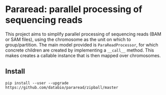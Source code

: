 # Pararead: parallel processing of sequencing reads

This project aims to simplify parallel processing of sequencing reads (BAM or SAM files), 
using the chromosome as the unit on which to group/partition. The main model provided is 
`ParaReadProcessor`, for which concrete children are created by implementing a `__call__`
method. This makes creates a callable instance that is then mapped over chromosomes.

## Install
```
pip install --user --upgrade https://github.com/databio/pararead/zipball/master
```
